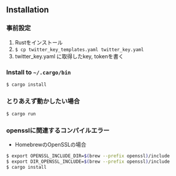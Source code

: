 ## Installation
### 事前設定
1. Rustをインストール
2. `$ cp twitter_key_templates.yaml twitter_key.yaml`
3. twitter_key.yaml に取得したkey, tokenを書く

### Install to `~/.cargo/bin`
```bash
$ cargo install
```

### とりあえず動かしたい場合
```bash
$ cargo run
```

### opensslに関連するコンパイルエラー
- HomebrewのOpenSSLの場合
```bash
$ export OPENSSL_INCLUDE_DIR=$(brew --prefix openssl)/include
$ export DIR_OPENSSL_INCLUDE=$(brew --prefix openssl)/include
$ cargo install
```
